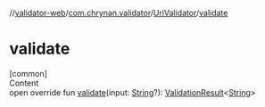 //[validator-web](../../../index.md)/[com.chrynan.validator](../index.md)/[UriValidator](index.md)/[validate](validate.md)



# validate  
[common]  
Content  
open override fun [validate](validate.md)(input: [String](https://kotlinlang.org/api/latest/jvm/stdlib/kotlin/-string/index.html)?): [ValidationResult](../../../../validator-core/validator-core/com.chrynan.validator/-validation-result/index.md)<[String](https://kotlinlang.org/api/latest/jvm/stdlib/kotlin/-string/index.html)>  



